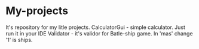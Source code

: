 # My-projects
It's repository for my litle projects. 
CalculatorGui - simple calculator. Just run it in your IDE
Validator - it's validor for Batle-ship game. In 'mas' change '1' is ships.
